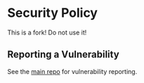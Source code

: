 # Security Policy

This is a fork! Do not use it!

## Reporting a Vulnerability

See the [main repo](https://github.com/obsidian-tasks-group/obsidian-tasks) for vulnerability reporting.
